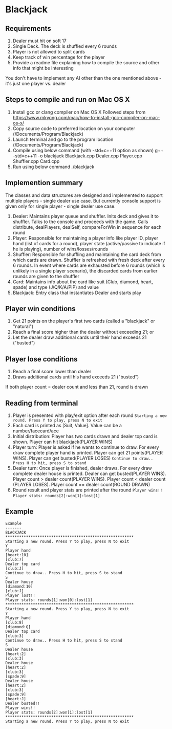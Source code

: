 # Blackjack

Requirements
------------
1. Dealer must hit on soft 17
2. Single Deck. The deck is shuffled every 6 rounds
3. Player is not allowed to split cards
4. Keep track of win percentage for the player
5. Provide a readme file explaining how to compile the source and other info that might be interesting

You don't have to implement any AI other than the one mentioned above - it's just one player vs. dealer

Steps to compile and run on Mac OS X
------------------------------------
1. Install gcc or clang compiler on Mac OS X
   Followed steps from https://www.mkyong.com/mac/how-to-install-gcc-compiler-on-mac-os-x/
2. Copy source code to preferred location on your computer (/Documents/Program/Blackjack)
3. Launch terminal and go to the program location (/Documents/Program/Blackjack)
3. Compile using below command (with -std=c++11 option as shown)
   g++ -std=c++11 -o blackjack Blackjack.cpp Dealer.cpp Player.cpp Shuffler.cpp Card.cpp
4. Run using below command
   ./blackjack

Implemention summary
--------------------
The classes and data structures are designed and implemented to support multiple players - single dealer use case. But currently console support is given only for single player - single dealer use case.

1. Dealer: Maintains player queue and shuffler. Inits deck and gives it to shuffler. Talks to the console and proceeds with the game. Calls distribute, dealPlayers, dealSelf, compareForWin in sequence for each round
2. Player: Responsible for maintaining a player info like player ID, player hand (list of cards for a round), player state (active/passive to indicate if he is playing), number of wins/losses/rounds
3. Shuffler: Responsible for shuffling and maintaining the card deck from which cards are drawn. Shuffler is refreshed with fresh deck after every 6 rounds. In event where cards are exhausted before 6 rounds (which is unlikely in a single player scenario), the discarded cards from earlier rounds are given to the shuffler
4. Card: Maintains info about the card like suit (Club, diamond, heart, spade) and type (J/Q/K/A/PIP) and value
5. Blackjack: Entry class that instantiates Dealer and starts play

Player win conditions
---------------------
1. Get 21 points on the player's first two cards (called a "blackjack" or "natural")
2. Reach a final score higher than the dealer without exceeding 21; or
3. Let the dealer draw additional cards until their hand exceeds 21 ("busted")

Player lose conditions
----------------------
1. Reach a final score lower than dealer
2. Draws additional cards until his hand exceeds 21 ("busted")

If both player count = dealer count and less than 21, round is drawn

Reading from terminal
---------------------
1. Player is presented with play/exit option after each round
   `Starting a new round. Press Y to play, press N to exit`
2. Each card is printed as [Suit, Value]. Value can be a number/facecard/ace
3. Initial distribution: Player has two cards drawn and dealer top card is shown. Player can hit blackjack(PLAYER WINS)
3. Player turn: Player is asked if he wants to continue to draw. For every draw complete player hand is printed. Player can get 21 points(PLAYER WINS). Player can get busted(PLAYER LOSES)
   `Continue to draw.. Press H to hit, press S to stand`
4. Dealer turn: Once player is finished, dealer draws. For every draw complete dealer house is printed. Dealer can get busted(PLAYER WINS). Player count > dealer count(PLAYER WINS). Player count < dealer count (PLAYER LOSES). Player count == dealer count(ROUND DRAWN)
5. Round result and player stats are printed after the round
   `Player wins!! `
   `Player stats: rounds[2]:won[1]:lost[1]`

Example
-------
```
Example
-------
BLACKJACK
********************************************************
Starting a new round. Press Y to play, press N to exit
Y
Player hand
[heart:10]
[club:7]
Dealer top card
[club:J]
Continue to draw.. Press H to hit, press S to stand
S
Dealer house
[diamond:10]
[club:J]
Player lost!! 
Player stats: rounds[1]:won[0]:lost[1]
********************************************************
Starting a new round. Press Y to play, press N to exit
Y
Player hand
[club:8]
[diamond:Q]
Dealer top card
[club:3]
Continue to draw.. Press H to hit, press S to stand
S
Dealer house
[heart:2]
[club:3]
Dealer house
[heart:2]
[club:3]
[spade:9]
Dealer house
[heart:2]
[club:3]
[spade:9]
[heart:J]
Dealer busted!!
Player wins!! 
Player stats: rounds[2]:won[1]:lost[1]
********************************************************
Starting a new round. Press Y to play, press N to exit

```
